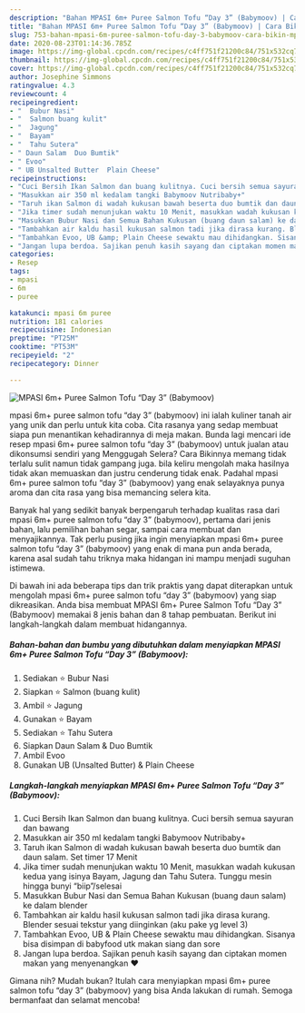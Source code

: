```yaml
---
description: "Bahan MPASI 6m+ Puree Salmon Tofu “Day 3” (Babymoov) | Cara Bikin MPASI 6m+ Puree Salmon Tofu “Day 3” (Babymoov) Yang Menggugah Selera"
title: "Bahan MPASI 6m+ Puree Salmon Tofu “Day 3” (Babymoov) | Cara Bikin MPASI 6m+ Puree Salmon Tofu “Day 3” (Babymoov) Yang Menggugah Selera"
slug: 753-bahan-mpasi-6m-puree-salmon-tofu-day-3-babymoov-cara-bikin-mpasi-6m-puree-salmon-tofu-day-3-babymoov-yang-menggugah-selera
date: 2020-08-23T01:14:36.785Z
image: https://img-global.cpcdn.com/recipes/c4ff751f21200c84/751x532cq70/mpasi-6m-puree-salmon-tofu-day-3-babymoov-foto-resep-utama.jpg
thumbnail: https://img-global.cpcdn.com/recipes/c4ff751f21200c84/751x532cq70/mpasi-6m-puree-salmon-tofu-day-3-babymoov-foto-resep-utama.jpg
cover: https://img-global.cpcdn.com/recipes/c4ff751f21200c84/751x532cq70/mpasi-6m-puree-salmon-tofu-day-3-babymoov-foto-resep-utama.jpg
author: Josephine Simmons
ratingvalue: 4.3
reviewcount: 4
recipeingredient:
- "  Bubur Nasi"
- "  Salmon buang kulit"
- "  Jagung"
- "  Bayam"
- "  Tahu Sutera"
- " Daun Salam  Duo Bumtik"
- " Evoo"
- " UB Unsalted Butter  Plain Cheese"
recipeinstructions:
- "Cuci Bersih Ikan Salmon dan buang kulitnya. Cuci bersih semua sayuran dan bawang"
- "Masukkan air 350 ml kedalam tangki Babymoov Nutribaby+"
- "Taruh ikan Salmon di wadah kukusan bawah beserta duo bumtik dan daun salam. Set timer 17 Menit"
- "Jika timer sudah menunjukan waktu 10 Menit, masukkan wadah kukusan kedua yang isinya Bayam, Jagung dan Tahu Sutera. Tunggu mesin hingga bunyi “biip”/selesai"
- "Masukkan Bubur Nasi dan Semua Bahan Kukusan (buang daun salam) ke dalam blender"
- "Tambahkan air kaldu hasil kukusan salmon tadi jika dirasa kurang. Blender sesuai tekstur yang diinginkan (aku pake yg level 3)"
- "Tambahkan Evoo, UB &amp; Plain Cheese sewaktu mau dihidangkan. Sisanya bisa disimpan di babyfood utk makan siang dan sore"
- "Jangan lupa berdoa. Sajikan penuh kasih sayang dan ciptakan momen makan yang menyenangkan ❤️"
categories:
- Resep
tags:
- mpasi
- 6m
- puree

katakunci: mpasi 6m puree 
nutrition: 181 calories
recipecuisine: Indonesian
preptime: "PT25M"
cooktime: "PT53M"
recipeyield: "2"
recipecategory: Dinner

---
```



![MPASI 6m+ Puree Salmon Tofu “Day 3” (Babymoov)](https://img-global.cpcdn.com/recipes/c4ff751f21200c84/751x532cq70/mpasi-6m-puree-salmon-tofu-day-3-babymoov-foto-resep-utama.jpg)


mpasi 6m+ puree salmon tofu “day 3” (babymoov) ini ialah kuliner tanah air yang unik dan perlu untuk kita coba. Cita rasanya yang sedap membuat siapa pun menantikan kehadirannya di meja makan.
Bunda lagi mencari ide resep mpasi 6m+ puree salmon tofu “day 3” (babymoov) untuk jualan atau dikonsumsi sendiri yang Menggugah Selera? Cara Bikinnya memang tidak terlalu sulit namun tidak gampang juga. bila keliru mengolah maka hasilnya tidak akan memuaskan dan justru cenderung tidak enak. Padahal mpasi 6m+ puree salmon tofu “day 3” (babymoov) yang enak selayaknya punya aroma dan cita rasa yang bisa memancing selera kita.

Banyak hal yang sedikit banyak berpengaruh terhadap kualitas rasa dari mpasi 6m+ puree salmon tofu “day 3” (babymoov), pertama dari jenis bahan, lalu pemilihan bahan segar, sampai cara membuat dan menyajikannya. Tak perlu pusing jika ingin menyiapkan mpasi 6m+ puree salmon tofu “day 3” (babymoov) yang enak di mana pun anda berada, karena asal sudah tahu triknya maka hidangan ini mampu menjadi suguhan istimewa.




Di bawah ini ada beberapa tips dan trik praktis yang dapat diterapkan untuk mengolah mpasi 6m+ puree salmon tofu “day 3” (babymoov) yang siap dikreasikan. Anda bisa membuat MPASI 6m+ Puree Salmon Tofu “Day 3” (Babymoov) memakai 8 jenis bahan dan 8 tahap pembuatan. Berikut ini langkah-langkah dalam membuat hidangannya.

<!--inarticleads1-->

##### Bahan-bahan dan bumbu yang dibutuhkan dalam menyiapkan MPASI 6m+ Puree Salmon Tofu “Day 3” (Babymoov):

1. Sediakan  ⭐️ Bubur Nasi
1. Siapkan  ⭐️ Salmon (buang kulit)
1. Ambil  ⭐️ Jagung
1. Gunakan  ⭐️ Bayam
1. Sediakan  ⭐️ Tahu Sutera
1. Siapkan  Daun Salam &amp; Duo Bumtik
1. Ambil  Evoo
1. Gunakan  UB (Unsalted Butter) &amp; Plain Cheese




<!--inarticleads2-->

##### Langkah-langkah menyiapkan MPASI 6m+ Puree Salmon Tofu “Day 3” (Babymoov):

1. Cuci Bersih Ikan Salmon dan buang kulitnya. Cuci bersih semua sayuran dan bawang
1. Masukkan air 350 ml kedalam tangki Babymoov Nutribaby+
1. Taruh ikan Salmon di wadah kukusan bawah beserta duo bumtik dan daun salam. Set timer 17 Menit
1. Jika timer sudah menunjukan waktu 10 Menit, masukkan wadah kukusan kedua yang isinya Bayam, Jagung dan Tahu Sutera. Tunggu mesin hingga bunyi “biip”/selesai
1. Masukkan Bubur Nasi dan Semua Bahan Kukusan (buang daun salam) ke dalam blender
1. Tambahkan air kaldu hasil kukusan salmon tadi jika dirasa kurang. Blender sesuai tekstur yang diinginkan (aku pake yg level 3)
1. Tambahkan Evoo, UB &amp; Plain Cheese sewaktu mau dihidangkan. Sisanya bisa disimpan di babyfood utk makan siang dan sore
1. Jangan lupa berdoa. Sajikan penuh kasih sayang dan ciptakan momen makan yang menyenangkan ❤️




Gimana nih? Mudah bukan? Itulah cara menyiapkan mpasi 6m+ puree salmon tofu “day 3” (babymoov) yang bisa Anda lakukan di rumah. Semoga bermanfaat dan selamat mencoba!

